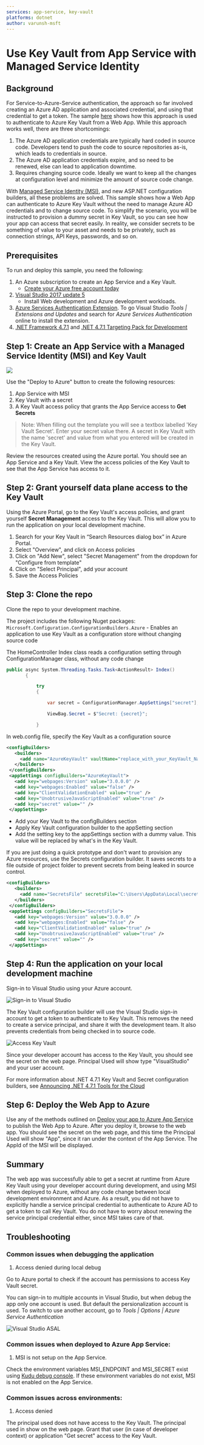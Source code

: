 ```yaml
---
services: app-service, key-vault
platforms: dotnet
author: varunsh-msft
---
```


# Use Key Vault from App Service with Managed Service Identity

## Background
For Service-to-Azure-Service authentication, the approach so far involved creating an Azure AD application and associated credential, and using that credential to get a token. The sample [here](https://docs.microsoft.com/en-us/azure/key-vault/key-vault-use-from-web-application) shows how this approach is used to authenticate to Azure Key Vault from a Web App. While this approach works well, there are three shortcomings:
1. The Azure AD application credentials are typically hard coded in source code. Developers tend to push the code to source repositories as-is, which leads to credentials in source.
2. The Azure AD application credentials expire, and so need to be renewed, else can lead to application downtime.
3. Requires changing source code. Ideally we want to keep all the changes at configuration level and minimize the amount of source code change.

With [Managed Service Identity (MSI)](https://docs.microsoft.com/en-us/azure/app-service/app-service-managed-service-identity), and new ASP.NET configuration builders, all these problems are solved. This sample shows how a Web App can authenticate to Azure Key Vault without the need to manage Azure AD credentials and to change source code. To simplify the scenario, you will be instructed to provision a dummy secret in Key Vault, so you can see how your app can access that secret easily. In reality, we consider secrets to be something of value to your asset and needs to be privately, such as connection strings, API Keys, passwords, and so on.

## Prerequisites
To run and deploy this sample, you need the following:
1. An Azure subscription to create an App Service and a Key Vault.
    * [Create your Azure free account today](https://azure.microsoft.com/en-us/free/)
2. [Visual Studio 2017 update 5](https://www.visualstudio.com/downloads/)
    * Install Web development and Azure development workloads.    
3. [Azure Services Authentication Extension](https://go.microsoft.com/fwlink/?linkid=862354). To go Visual Studio *Tools | Extensions and Updates* and search for *Azure Services Authentication* online to install the extension.
4. [.NET Framework 4.7.1](https://www.microsoft.com/en-us/download/details.aspx?id=56115) and [.NET 4.7.1 Targeting Pack for Development](https://www.microsoft.com/en-us/download/confirmation.aspx?id=56119)

## Step 1: Create an App Service with a Managed Service Identity (MSI) and Key Vault
<a href="https://portal.azure.com/#create/Microsoft.Template/uri/https%3A%2F%2Fraw.githubusercontent.com%2FAzure-Samples%2Fapp-service-msi-keyvault-dotnet%2Fmaster%2Fazuredeploy.json" target="_blank">
    <img src="http://azuredeploy.net/deploybutton.png"/>
</a>

Use the "Deploy to Azure" button to create the following resources:
1. App Service with MSI
2. Key Vault with a secret
3. A Key Vault access policy that grants the App Service access to **Get Secrets**

>Note: When filling out the template you will see a textbox labelled 'Key Vault Secret'. Enter your secret value there. A secret in Key Vault with the name 'secret' and value from what you entered will be created in the Key Vault.

Review the resources created using the Azure portal. You should see an App Service and a Key Vault. View the access policies of the Key Vault to see that the App Service has access to it.

## Step 2: Grant yourself data plane access to the Key Vault
Using the Azure Portal, go to the Key Vault's access policies, and grant yourself **Secret Management** access to the Key Vault. This will allow you to run the application on your local development machine.

1.	Search for your Key Vault in “Search Resources dialog box” in Azure Portal.
2.	Select "Overview", and click on Access policies
3.	Click on "Add New", select "Secret Management" from the dropdown for "Configure from template"
4.	Click on "Select Principal", add your account
5.	Save the Access Policies

## Step 3: Clone the repo
Clone the repo to your development machine.

The project includes the following Nuget packages:
```Microsoft.Configuration.ConfigurationBuilders.Azure``` - Enables an application to use Key Vault as a configuration store without changing source code

The HomeController Index class reads a configuration setting through ConfigurationManager class, without any code change

```csharp    
public async System.Threading.Tasks.Task<ActionResult> Index()
       {

           try
           {

               var secret = ConfigurationManager.AppSettings["secret"];

               ViewBag.Secret = $"Secret: {secret}";

           }
```

In web.config file, specify the Key Vault as a configuration source
```xml
<configBuilders>
   <builders>
     <add name="AzureKeyVault" vaultName="replace_with_your_KeyVault_Name" type="Microsoft.Configuration.ConfigurationBuilders.AzureKeyVaultConfigBuilder, Microsoft.Configuration.ConfigurationBuilders.Azure, Version=1.0.0.0, Culture=neutral" />
   </builders>
 </configBuilders>
 <appSettings configBuilders="AzureKeyVault">
   <add key="webpages:Version" value="3.0.0.0" />
   <add key="webpages:Enabled" value="false" />
   <add key="ClientValidationEnabled" value="true" />
   <add key="UnobtrusiveJavaScriptEnabled" value="true" />
   <add key="secret" value="" />
 </appSettings>
```
* Add your Key Vault to the configBuilders section
* Apply Key Vault configuration builder to the appSetting section
* Add the setting key to the appSettings section with a dummy value. This value will be replaced by what's in the Key Vault.

If you are just doing a quick prototype and don't want to provision any Azure resources, use the Secrets configuration builder. It saves secrets to a file outside of project folder to prevent secrets from being leaked in source control.

```xml
<configBuilders>
   <builders>
     <add name="SecretsFile" secretsFile="C:\Users\AppData\Local\secret.xml" type="Microsoft.Configuration.ConfigurationBuilders.UserSecretsConfigBuilder, Microsoft.Configuration.ConfigurationBuilders, Version=1.0.0.0, Culture=neutral" />
   </builders>
 </configBuilders>
 <appSettings configBuilders="SecretsFile">
   <add key="webpages:Version" value="3.0.0.0" />
   <add key="webpages:Enabled" value="false" />
   <add key="ClientValidationEnabled" value="true" />
   <add key="UnobtrusiveJavaScriptEnabled" value="true" />
   <add key="secret" value="" />
 </appSettings>
```


## Step 4: Run the application on your local development machine
Sign-in to Visual Studio using your Azure account.

![Sign-in to Visual Studio](./media/sign-in-visualstudio.png)

The Key Vault configuration builder will use the Visual Studio sign-in account to get a token to authenticate to Key Vault. This removes the need to create a service principal, and share it with the development team. It also prevents credentials from being checked in to source code.  

![Access Key Vault](./media/access-keyvault-visualstudio.png)

Since your developer account has access to the Key Vault, you should see the secret on the web page. Principal Used will show type "VisualStudio" and your user account.

For more information about .NET 4.7.1 Key Vault and Secret configuration builders, see [Announcing .NET 4.7.1 Tools for the Cloud](https://blogs.msdn.microsoft.com/webdev/2017/11/17/announcing-net-4-7-1-tools-for-the-cloud/)

## Step 6: Deploy the Web App to Azure
Use any of the methods outlined on [Deploy your app to Azure App Service](https://docs.microsoft.com/en-us/azure/app-service-web/web-sites-deploy) to publish the Web App to Azure.
After you deploy it, browse to the web app. You should see the secret on the web page, and this time the Principal Used will show "App", since it ran under the context of the App Service.
The AppId of the MSI will be displayed.

## Summary
The web app was successfully able to get a secret at runtime from Azure Key Vault using your developer account during development, and using MSI when deployed to Azure, without any code change between local development environment and Azure.
As a result, you did not have to explicitly handle a service principal credential to authenticate to Azure AD to get a token to call Key Vault. You do not have to worry about renewing the service principal credential either, since MSI takes care of that.  


## Troubleshooting

### Common issues when debugging the application

1. Access denied during local debug

Go to Azure portal to check if the account has permissions to access Key Vault secret.

You can sign-in to multiple accounts in Visual Studio, but when debug the app only one account is used. But default the persionalization account is used. To switch to use another account, go to *Tools | Options | Azure Service Authentication*

![Visual Studio ASAL](./media/ASAL-visualstudio.png)


### Common issues when deployed to Azure App Service:

1. MSI is not setup on the App Service.

Check the environment variables MSI_ENDPOINT and MSI_SECRET exist using [Kudu debug console](https://azure.microsoft.com/en-us/resources/videos/super-secret-kudu-debug-console-for-azure-web-sites/). If these environment variables do not exist, MSI is not enabled on the App Service.

### Common issues across environments:

1. Access denied

The principal used does not have access to the Key Vault. The principal used in show on the web page. Grant that user (in case of developer context) or application "Get secret" access to the Key Vault.
